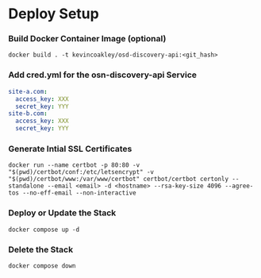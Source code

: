 # Deploy Setup

### Build Docker Container Image (optional)

    docker build . -t kevincoakley/osd-discovery-api:<git_hash>

### Add cred.yml for the osn-discovery-api Service

```yaml
site-a.com:
  access_key: XXX
  secret_key: YYY
site-b.com:
  access_key: XXX
  secret_key: YYY
```

### Generate Intial SSL Certificates

    docker run --name certbot -p 80:80 -v "$(pwd)/certbot/conf:/etc/letsencrypt" -v "$(pwd)/certbot/www:/var/www/certbot" certbot/certbot certonly --standalone --email <email> -d <hostname> --rsa-key-size 4096 --agree-tos --no-eff-email --non-interactive

### Deploy or Update the Stack

    docker compose up -d

### Delete the Stack

    docker compose down